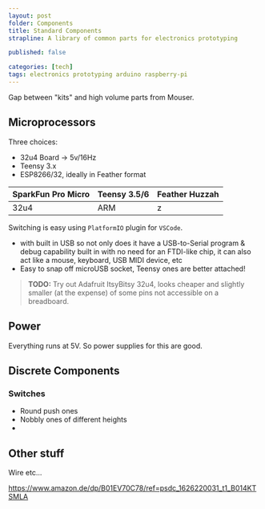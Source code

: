 ```yaml
---
layout: post
folder: Components
title: Standard Components
strapline: A library of common parts for electronics prototyping

published: false

categories: [tech]
tags: electronics prototyping arduino raspberry-pi
---
```


Gap between "kits" and high volume parts from Mouser.

## Microprocessors

Three choices:

+ 32u4 Board -> 5v/16Hz
+ Teensy 3.x
+ ESP8266/32, ideally in Feather format


| SparkFun Pro Micro | Teensy 3.5/6 | Feather Huzzah |
|---|---|---|
|  32u4 | ARM | z |

Switching is easy using `PlatformIO` plugin for `VSCode`.



+ with built in USB so not only does it have a USB-to-Serial program & debug capability built in with no need for an FTDI-like chip, it can also act like a mouse, keyboard, USB MIDI device, etc
+ Easy to snap off microUSB socket, Teensy ones are better attached!

> **TODO:** Try out Adafruit ItsyBitsy 32u4, looks cheaper and slightly smaller (at the expense) of some pins not accessible on a breadboard.

## Power

Everything runs at 5V. So power supplies for this are good.

## Discrete Components

### Switches

+ Round push ones
+ Nobbly ones of different heights
+ 

## Other stuff

Wire etc...

https://www.amazon.de/dp/B01EV70C78/ref=psdc_1626220031_t1_B014KTSMLA

### 